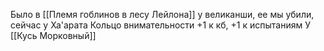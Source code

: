 Было в [[Племя гоблинов в лесу Лейлона]] у великанши, ее мы убили, сейчас у Ха'арата
Кольцо внимательности +1 к кб, +1 к испытаниям
У [[Кусь Морковный]]